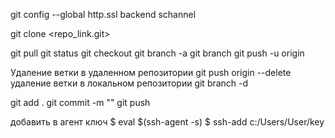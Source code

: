 

git config --global http.ssl backend schannel

git clone <repo_link.git>

git pull
git status
git checkout <branch>
git branch -a
git branch <branch>
git push -u origin <branch>

Удаление ветки в удаленном репозитории
git push origin --delete <branch>
удаление ветки в локальном репозитории
git branch -d <branch>

git add .
git commit -m "<commit message>"
git push


добавить в агент ключ
$ eval $(ssh-agent -s)
$ ssh-add c:/Users/User/key

